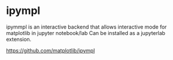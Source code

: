 # ipympl

ipymmpl is an interactive backend that allows interactive mode for matplotlib in jupyter notebook/lab
Can be installed as a jupyterlab extension.

https://github.com/matplotlib/ipympl